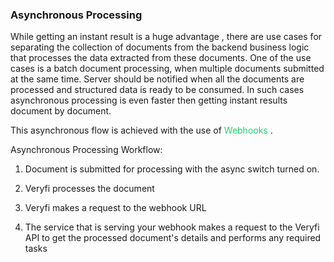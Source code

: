 <h3 className="h3-title" id="asynchronous-new-api-docs">Asynchronous Processing</h3> 

<p className="p-text">While getting an instant result is a huge advantage , there are use cases for separating the collection of documents from the backend business logic that processes the data extracted from these documents. One of the use cases is a batch document processing, when multiple documents submitted at the same time. Server should be notified when all the documents are processed and structured data is ready to be consumed. In such cases asynchronous processing is even faster then getting instant results document by document.</p>

<p className="p-text">This asynchronous flow is achieved with the use of <span style="color: #22CF6D"> Webhooks </span>.</p>

<p className="p-text"> Asynchronous Processing Workflow: </p>

1. <p className="p-text"> Document is submitted for processing with the async switch turned on.</p>
2. <p className="p-text">Veryfi processes the document</p>
3. <p className="p-text">Veryfi makes a request to the webhook URL</p>
4. <p className="p-text">The service that is serving your webhook makes a request to the Veryfi API to get the processed document's details and performs any required tasks</p>
